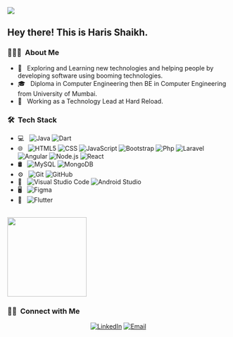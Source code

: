 ![](https://komarev.com/ghpvc/?username=compilerharris&color=dc143c)
<h2> Hey there! This is Haris Shaikh.</h2>

<h3> 👨🏻‍💻 &nbsp;About Me </h3>

- 🤔 &nbsp; Exploring and Learning new technologies and helping people by developing software using booming technologies.
- 🎓 &nbsp; Diploma in Computer Engineering then BE in Computer Engineering from University of Mumbai.
- 💼 &nbsp; Working as a Technology Lead at Hard Reload.

<h3> 🛠 &nbsp;Tech Stack</h3>

- 💻 &nbsp;
  ![Java](https://img.shields.io/badge/-Java-333333?style=flat&logo=Java&logoColor=007396)
  ![Dart](https://img.shields.io/badge/-Dart-333333?style=flat&logo=Dart&logoColor=007396)
- 🌐 &nbsp;
  ![HTML5](https://img.shields.io/badge/-HTML5-333333?style=flat&logo=HTML5)
  ![CSS](https://img.shields.io/badge/-CSS-333333?style=flat&logo=CSS3&logoColor=1572B6)
  ![JavaScript](https://img.shields.io/badge/-JavaScript-333333?style=flat&logo=javascript)
  ![Bootstrap](https://img.shields.io/badge/-Bootstrap-333333?style=flat&logo=bootstrap&logoColor=563D7C)
  ![Php](https://img.shields.io/badge/-PHP-333333?style=flat&logo=php)
  ![Laravel](https://img.shields.io/badge/-laravel-333333?style=flat&logo=laravel)
  ![Angular](https://img.shields.io/badge/-angular-333333?style=flat&logo=angular)
  ![Node.js](https://img.shields.io/badge/-Node.js-333333?style=flat&logo=node.js)
  ![React](https://img.shields.io/badge/-React-333333?style=flat&logo=react)
- 🛢 &nbsp;
  ![MySQL](https://img.shields.io/badge/-MySQL-333333?style=flat&logo=mysql)
  ![MongoDB](https://img.shields.io/badge/-MongoDB-333333?style=flat&logo=mongodb)
- ⚙️ &nbsp;
  ![Git](https://img.shields.io/badge/-Git-333333?style=flat&logo=git)
  ![GitHub](https://img.shields.io/badge/-GitHub-333333?style=flat&logo=github)
- 🔧 &nbsp;
  ![Visual Studio Code](https://img.shields.io/badge/-Visual%20Studio%20Code-333333?style=flat&logo=visual-studio-code&logoColor=007ACC)
  ![Android Studio](https://img.shields.io/badge/-Android%20Studio-333333?style=flat&logo=android-studio&logoColor=lightgreen)
 - 🖥 &nbsp;
  ![Figma](https://img.shields.io/badge/-figma-333333?style=flat&logo=figma)
 - 📱 &nbsp;
   ![ Flutter](https://img.shields.io/badge/-flutter-333333?style=flat&logo=flutter&logoColor=007ACC)
<br/>

<a href="https://github.com/obaidkazi">
  <img height="180em" src="https://github-readme-stats.vercel.app/api/top-langs/?username=obaidkazi&theme=buefy&layout=compact" />
</a>

<br/>

<h3> 🤝🏻 &nbsp;Connect with Me </h3>

<p align="center">
<a href="https://www.linkedin.com/in/compilerharris" target="_blank"><img alt="LinkedIn" src="https://img.shields.io/badge/LinkedIn-Haris%20Shaikh-blue?style=flat-square&logo=linkedin"></a>
<a href="mailto:compilerharris@gmail.com"target="_blank"><img alt="Email" src="https://img.shields.io/badge/Email-compilerharris@gmail.com-blue?style=flat-square&logo=gmail"z></a>
</p>
